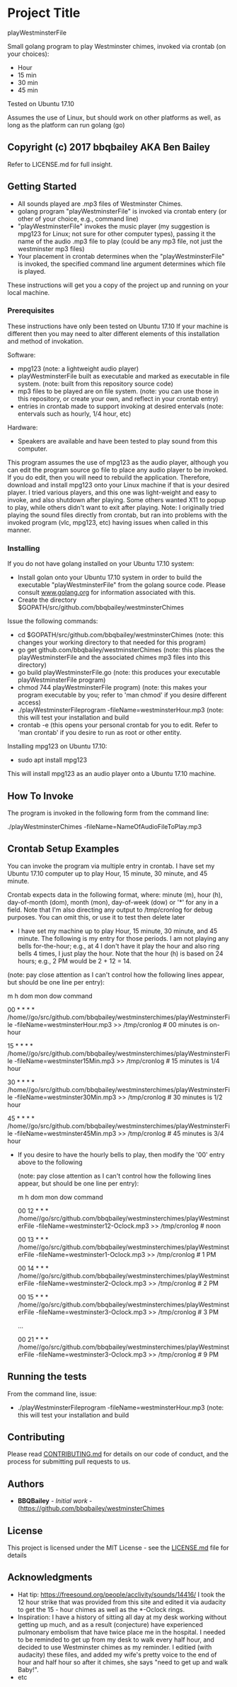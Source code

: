 # Project Title
playWestminsterFile

Small golang program to play Westminster chimes, invoked via crontab (on your choices):

 - Hour
 - 15 min
 - 30 min
 - 45 min

Tested on Ubuntu 17.10

Assumes the use of Linux, but should work on other platforms as well, as long as the platform can run golang (go)

## Copyright (c) 2017 bbqbailey AKA Ben Bailey

Refer to LICENSE.md for full insight.

## Getting Started
 - All sounds played are .mp3 files of Westminster Chimes.
 - golang program "playWestminsterFile" is invoked via crontab entery (or other of your choice, e.g., command line)
 - "playWestminsterFile" invokes the music player (my suggestion is mpg123 for Linux; not sure for other computer types), passing it the name of the audio .mp3 file to play (could be any mp3 file, not just the westminster mp3 files)
 - Your placement in crontab determines when the "playWestminsterFile" is invoked, the specified command line argument determines which file is played.

These instructions will get you a copy of the project up and running on your local machine.

### Prerequisites
These instructions have only been tested on Ubuntu 17.10  If your machine is different then you may need to alter different elements of this installation and method of invokation.

Software:
 - mpg123 (note: a lightweight audio player)
 - playWestminsterFile built as executable and marked as executable in file system. (note: built from this repository source code)
 - mp3 files to be played are on file system. (note: you can use those in this repository, or create your own, and reflect in your crontab entry)
 - entries in crontab made to support invoking at desired entervals (note: entervals such as hourly, 1/4 hour, etc)

Hardware:

 - Speakers are available and have been tested to play sound from this computer.

This program assumes the use of mpg123 as the audio player, although you can edit the program source go file to place any audio player to be invoked.  If you do edit, then you will need to rebuild the application.  Therefore, download and install mpg123 onto your Linux machine if that is your desired player.  I tried various players, and this one was light-weight and easy to invoke, and also shutdown after playing.  Some others wanted X11 to popup to play, while others didn't want to exit after playing.  Note: I originally tried playing the sound files directly from crontab, but ran into problems with the invoked program (vlc, mpg123, etc) having issues when called in this manner.

### Installing
If you do not have golang installed on your Ubuntu 17.10 system:
 - Install golan onto your Ubuntu 17.10 system in order to build the executable "playWestminsterFile" from the golang source code.  Please consult www.golang.org for information associated with this.
 - Create the directory $GOPATH/src/github.com/bbqbailey/westminsterChimes

Issue the following commands:
 - cd $GOPATH/src/github.com/bbqbailey/westminsterChimes  (note: this changes your working directory to that needed for this program)
 - go get github.com/bbqbailey/westminsterChimes  (note: this places the playWestminsterFile and the associated chimes mp3 files into this directory)
 - go build playWestminsterFile.go (note: this produces your executable playWestminsterFile program)
 - chmod 744 playWestminsterFile program) (note: this makes your program executable by you; refer to 'man chmod' if you desire different access)
 - ./playWestminsterFileprogram -fileName=westminsterHour.mp3  (note: this will test your installation and build
 - crontab -e (this opens your personal crontab for you to edit.  Refer to 'man crontab' if you desire to run as root or other entity.  


Installing mpg123 on Ubuntu 17.10:
 - sudo apt install mpg123

This will install mpg123 as an audio player onto a Ubuntu 17.10 machine.

## How To Invoke

The program is invoked in the following form from the command line: 

   ./playWestminsterChimes -fileName=NameOfAudioFileToPlay.mp3

## Crontab Setup Examples

You can invoke the program via multiple entry in crontab.  I have set my Ubuntu 17.10 computer  up to play Hour, 15 minute, 30 minute, and 45 minute.

Crontab expects data in the following format, where: minute (m), hour (h), day-of-month (dom), month (mon), day-of-week (dow) or '*' for any in a field.  Note that I'm also directing any output to /tmp/cronlog for debug purposes.  You can omit this, or use it to test then delete later

 - I have set my machine up to play Hour, 15 minute, 30 minute, and 45 minute. The following is my entry for those periods.  I am not playing any bells for-the-hour; e.g., at 4 I don't have it play the hour and also ring bells 4 times, I just play the hour.  Note that the hour (h) is based on 24 hours; e.g., 2 PM would be 2 + 12 = 14.

  (note: pay close attention as I can't control how the following lines appear, but should be one line per entry):

  m    h    dom    mon    dow    command 

  00   *    *      *      *      /home/<yourhomename>/go/src/github.com/bbqbailey/westminsterchimes/playWestminsterFile -fileName=westminsterHour.mp3 >> /tmp/cronlog # 00 minutes is on-hour

  15   *    *      *      *      /home/<yourhomename>/go/src/github.com/bbqbailey/westminsterchimes/playWestminsterFile -fileName=westminster15Min.mp3 >> /tmp/cronlog # 15 minutes is 1/4 hour

  30   *    *      *      *      /home/<yourhomename>/go/src/github.com/bbqbailey/westminsterchimes/playWestminsterFile -fileName=westminster30Min.mp3 >> /tmp/cronlog # 30 minutes is 1/2 hour

  45   *    *      *      *      /home/<yourhomename>/go/src/github.com/bbqbailey/westminsterchimes/playWestminsterFile -fileName=westminster45Min.mp3 >> /tmp/cronlog # 45 minutes is 3/4 hour


- If you desire to have the hourly bells to play, then modify the '00' entry above to the following 
  
  (note: pay close attention as I can't control how the following lines appear, but should be one line per entry):

  m    h    dom    mon    dow    command

  00   12    *      *      *      /home/<yourhomename>/go/src/github.com/bbqbailey/westminsterchimes/playWestminsterFile -fileName=westminster12-Oclock.mp3 >> /tmp/cronlog # noon

  00   13    *      *      *      /home/<yourhomename>/go/src/github.com/bbqbailey/westminsterchimes/playWestminsterFile -fileName=westminster1-Oclock.mp3 >> /tmp/cronlog # 1 PM

  00   14    *      *      *      /home/<yourhomename>/go/src/github.com/bbqbailey/westminsterchimes/playWestminsterFile -fileName=westminster2-Oclock.mp3 >> /tmp/cronlog # 2 PM

  00   15    *      *      *      /home/<yourhomename>/go/src/github.com/bbqbailey/westminsterchimes/playWestminsterFile -fileName=westminster3-Oclock.mp3 >> /tmp/cronlog # 3 PM

  ...

  00   21    *      *      *      /home/<yourhomename>/go/src/github.com/bbqbailey/westminsterchimes/playWestminsterFile -fileName=westminster3-Oclock.mp3 >> /tmp/cronlog # 9 PM


## Running the tests

From the command line, issue:
 - ./playWestminsterFileprogram -fileName=westminsterHour.mp3  (note: this will test your installation and build

## Contributing

Please read [CONTRIBUTING.md](https://gist.github.com/PurpleBooth/b24679402957c63ec426) for details on our code of conduct, and the process for submitting pull requests to us.

## Authors

* **BBQBailey** - *Initial work* - (https://github.com/bbqbailey/westminsterChimes

## License

This project is licensed under the MIT License - see the [LICENSE.md](LICENSE.md) file for details

## Acknowledgments

* Hat tip: https://freesound.org/people/acclivity/sounds/14416/  I took the 12 hour strike that was provided from this site and edited it via audacity to get the 15 - hour chimes as well as the *-Oclock rings.
* Inspiration: I have a history of sitting all day at my desk working without getting up much, and as a result (conjecture) have experienced pulmonary embolism that have twice place me in the hospital.  I needed to be reminded to get up from my desk to walk every half hour, and decided to use Westminster chimes as my reminder.  I editied (with audacity) these files, and added my wife's pretty voice to the end of hour and half hour so after it chimes, she says "need to get up and walk Baby!".
* etc


